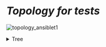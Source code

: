 # ***Topology for tests***

![topology_ansiblet1](https://user-images.githubusercontent.com/50756076/58367722-a2c46780-7ee2-11e9-83c0-2cfe1c9e01cd.jpg)


<details>
<summary>Tree</summary>

<pre>
├── BACKUP
│   ├── R1
│   │   └── R1_running-config_29052019.txt
│   ├── R10
│   │   └── R10_running-config_29052019.txt
│   ├── R2
│   │   └── R2_running-config_29052019.txt
│   ├── R3
│   │   └── R3_running-config_29052019.txt
│   ├── R4
│   │   └── R4_running-config_29052019.txt
│   ├── R5
│   │   └── R5_running-config_29052019.txt
│   ├── R6
│   │   └── R6_running-config_29052019.txt
│   ├── R7
│   │   └── R7_running-config_29052019.txt
│   ├── R8
│   │   └── R8_running-config_29052019.txt
│   └── R9
│       └── R9_running-config_29052019.txt
</pre>
</details>
